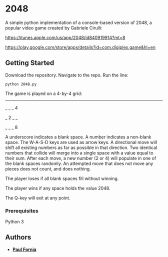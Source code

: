 # 2048

A simple python implementation of a console-based version of 2048, a popular video game created by Gabriele Cirulli: 

https://itunes.apple.com/us/app/2048/id840919914?mt=8 

https://play.google.com/store/apps/details?id=com.digiplex.game&hl=en

## Getting Started

Download the repository. Navigate to the repo. Run the line:

```
python 2048.py
```

The game is played on a 4-by-4 grid:

_        _        _        _

_        _        _        4

_        2        _        _

_        _        _        8

A underscore indicates a blank space. A number indicates a non-blank space. The W-A-S-D keys are used as arrow keys. A directional move will shift all existing numbers as far as possible in that direction. Two identical numbers that collide will merge into a single space with a value equal to their sum. After each move, a new number (2 or 4) will populate in one of the blank spaces randomly. An attempted move that does not move any pieces does not count, and does nothing.

The player loses if all blank spaces fill without winning.

The player wins if any space holds the value 2048.

The Q-key will exit at any point.

### Prerequisites

Python 3

## Authors

* [**Paul Fornia**](https://github.com/pfornia)

<!--
## License

TBD

-->